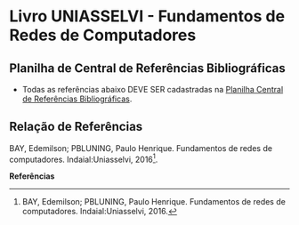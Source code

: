 # Livro UNIASSELVI - Fundamentos de Redes de Computadores

## Planilha de Central de Referências Bibliográficas

- Todas as referências abaixo DEVE SER cadastradas na [Planilha Central de Referências Bibliográficas]().

## Relação de Referências

BAY, Edemilson; PBLUNING, Paulo Henrique. Fundamentos de redes de computadores. Indaial:Uniasselvi, 2016[^BAY-PBLUNIG-2016].

**Referências**

[^BAY-PBLUNIG-2016]: BAY, Edemilson; PBLUNING, Paulo Henrique. Fundamentos de redes de computadores. Indaial:Uniasselvi, 2016.
